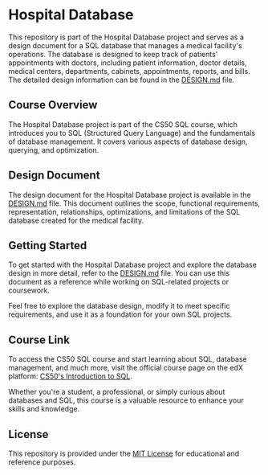 # Hospital Database

This repository is part of the Hospital Database project and serves as a design document for a SQL database that manages a medical facility's operations. The database is designed to keep track of patients' appointments with doctors, including patient information, doctor details, medical centers, departments, cabinets, appointments, reports, and bills. The detailed design information can be found in the [DESIGN.md](DESIGN.md) file.

## Course Overview

The Hospital Database project is part of the CS50 SQL course, which introduces you to SQL (Structured Query Language) and the fundamentals of database management. It covers various aspects of database design, querying, and optimization.

## Design Document

The design document for the Hospital Database project is available in the [DESIGN.md](DESIGN.md) file. This document outlines the scope, functional requirements, representation, relationships, optimizations, and limitations of the SQL database created for the medical facility.

## Getting Started

To get started with the Hospital Database project and explore the database design in more detail, refer to the [DESIGN.md](DESIGN.md) file. You can use this document as a reference while working on SQL-related projects or coursework.

Feel free to explore the database design, modify it to meet specific requirements, and use it as a foundation for your own SQL projects.

## Course Link

To access the CS50 SQL course and start learning about SQL, database management, and much more, visit the official course page on the edX platform: [CS50's Introduction to SQL](https://www.edx.org/professional-certificate/cs50s-introduction-to-computer-science).

Whether you're a student, a professional, or simply curious about databases and SQL, this course is a valuable resource to enhance your skills and knowledge.

## License

This repository is provided under the [MIT License](LICENSE) for educational and reference purposes.
